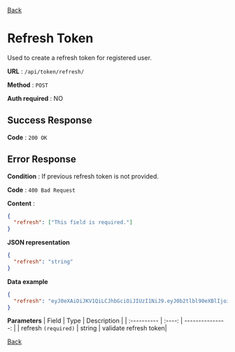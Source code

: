 [Back](../README.md)

# Refresh Token

Used to create a refresh token for registered user.

**URL** : `/api/token/refresh/`

**Method** : `POST`

**Auth required** : NO

## Success Response

**Code** : `200 OK`

## Error Response

**Condition** : If previous refresh token is not provided.

**Code** : `400 Bad Request`

**Content** :

```json
{
  "refresh": ["This field is required."]
}
```

**JSON representation**

```json
{
  "refresh": "string"
}
```

**Data example**

```json
{
  "refresh": "eyJ0eXAiOiJKV1QiLCJhbGciOiJIUzI1NiJ9.eyJ0b2tlbl90eXBlIjoicmVmcmVzaCIsImV4cCI6MTYwNTcwODQyNCwianRpIjoiMDRlNzNmZjRiM2I1NDUyMWEwOWRkZGY1YzczNTY0OGQiLCJ1c2VyX2lkIjo5NX0.l6-AeMT0tKFB_sPcpp2hVRLWROYw98c16htIpw6mG2s"
}
```

**Parameters**
| Field | Type | Description |
| :---------- | :----: | ---------------: |
| refresh `(required)` | string | validate refresh token|

[Back](../README.md)
